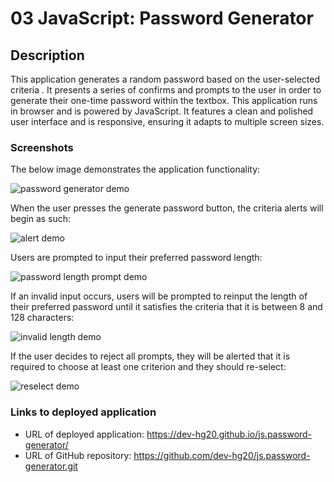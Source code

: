 # 03 JavaScript: Password Generator

## Description

This application generates a random password based on the user-selected criteria . It presents a series of confirms and prompts to the user in order to generate their one-time password within the textbox. This application runs in browser and is powered by JavaScript. It features a clean and polished user interface and is responsive, ensuring it adapts to multiple screen sizes.

### Screenshots

The below image demonstrates the application functionality:

![password generator demo](/Assets/images/03-javascript-homework-demo.png)

When the user presses the generate password button, the criteria alerts will begin as such:

![alert demo](/Assets/images/criteria-confirms.PNG)

Users are prompted to input their preferred password length:

![password length prompt demo](/Assets/images/password-length-prompt.PNG)

If an invalid input occurs, users will be prompted to reinput the length of their preferred password until it satisfies the criteria that it is between 8 and 128 characters:

![invalid length demo](/Assets/images/invalid-length-alert.PNG)

If the user decides to reject all prompts, they will be alerted that it is required to choose at least one criterion and they should re-select:

![reselect demo](/Assets/images/invalid-reselect-criteria.PNG)

### Links to deployed application

- URL of deployed application: https://dev-hg20.github.io/js.password-generator/
- URL of GitHub repository: https://github.com/dev-hg20/js.password-generator.git
